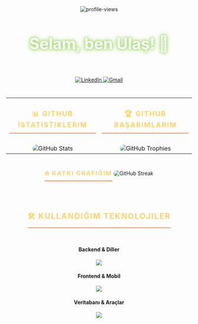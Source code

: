 <div id="header" align="center">
  <img src="https://komarev.com/ghpvc/?username=ulasislak&label=Profil+Ziyaretçisi&color=blueviolet&style=flat-square" alt="profile-views"/>
  
  <h1 align="center" class="header-title">Selam, ben Ulaş! 👋</h1>
  
  <h3 align="center" class="header-subtitle">.NET Developer | Full-Stack & Mobile Enthusiast</h3>
  
  <div align="center" class="social-links">
    <a href="https://www.linkedin.com/in/ulasislak/" target="_blank">
      <img src="https://img.shields.io/badge/LinkedIn-0077B5?style=for-the-badge&logo=linkedin&logoColor=white" alt="LinkedIn"/>
    </a>
    <a href="mailto:ulasislak06@gmail.com">
      <img src="https://img.shields.io/badge/Gmail-D14836?style=for-the-badge&logo=gmail&logoColor=white" alt="Gmail"/>
    </a>
  </div>
</div>

<table align="center" style="width:100%; border:none; margin-top:40px;">
  <tr>
    <td width="50%" valign="top">
      <div align="center">
        <h3 class="section-title">📊 GitHub İstatistiklerim</h3>
        <img class="stats-card" src="https://github-readme-stats.vercel.app/api?username=ulasislak&show_icons=true&theme=gruvbox&include_all_commits=true&count_private=true" alt="GitHub Stats"/>
      </div>
    </td>
    <td width="50%" valign="top">
      <div align="center">
        <h3 class="section-title">🏆 GitHub Başarımlarım</h3>
        <img class="stats-card" src="https://github-profile-trophy.vercel.app/?username=ulasislak&theme=gruvbox&column=3&row=2&margin-w=15&margin-h=15" alt="GitHub Trophies"/>
      </div>
    </td>
  </tr>
</table>

<div align="center" style="margin-top:20px;">
  <h3 class="section-title">🔥 Katkı Grafiğim</h3>
  <img class="stats-card" src="https://github-readme-streak-stats.herokuapp.com/?user=ulasislak&theme=gruvbox&hide_border=true" alt="GitHub Streak"/>
</div>

<div align="center" style="margin-top:20px;">
  <h2 class="section-title">🛠️ Kullandığım Teknolojiler</h2>
  
  <h4>Backend & Diller</h4>
  <p class="tech-icons">
    <img src="https://skillicons.dev/icons?i=cs,dotnet" />
  </p>
  
  <h4>Frontend & Mobil</h4>
  <p class="tech-icons">
    <img src="https://skillicons.dev/icons?i=html,css,react,expo" />
  </p>
  
  <h4>Veritabanı & Araçlar</h4>
  <p class="tech-icons">
    <img src="https://skillicons.dev/icons?i=mssql,postgresql,docker,visualstudio,git" />
  </p>
</div>

<style>
  /* Genel Animasyonlar */
  @keyframes fadeIn {
    from { opacity: 0; transform: translateY(20px); }
    to { opacity: 1; transform: translateY(0); }
  }
  @keyframes glow {
    0%, 100% { text-shadow: 0 0 5px #a9dc76, 0 0 10px #a9dc76, 0 0 15px #a9dc76; }
    50% { text-shadow: 0 0 10px #a9dc76, 0 0 20px #a9dc76, 0 0 30px #a9dc76; }
  }

  /* Başlık Stilleri */
  .header-title {
    font-size: 3em;
    color: #f9f9f9;
    animation: glow 3s infinite alternate;
  }
  .header-subtitle {
    color: #c5c5c5;
    font-weight: 300;
    animation: fadeIn 1.5s ease-in-out;
  }

  /* Bölüm Başlıkları */
  .section-title {
    color: #ffd369; /* Canlı sarı renk */
    text-transform: uppercase;
    letter-spacing: 2px;
    border-bottom: 2px solid #ff8c42;
    padding-bottom: 10px;
    margin-bottom: 30px;
    display: inline-block;
  }
  
  /* Sosyal Medya İkonları */
  .social-links img {
    transition: transform 0.3s ease-in-out, box-shadow 0.3s ease;
  }
  .social-links img:hover {
    transform: scale(1.15);
    box-shadow: 0 0 15px rgba(255, 255, 255, 0.6);
  }
  
  /* İstatistik Kartları */
  .stats-card {
    border-radius: 15px;
    transition: transform 0.3s ease-in-out, box-shadow 0.3s ease;
  }
  .stats-card:hover {
    transform: translateY(-10px);
    box-shadow: 0 10px 20px rgba(0, 0, 0, 0.4);
  }

  /* Teknoloji İkonları */
  .tech-icons img {
    transition: transform 0.3s ease;
  }
  .tech-icons img:hover {
    transform: scale(1.2) rotate(5deg);
  }
</style>
